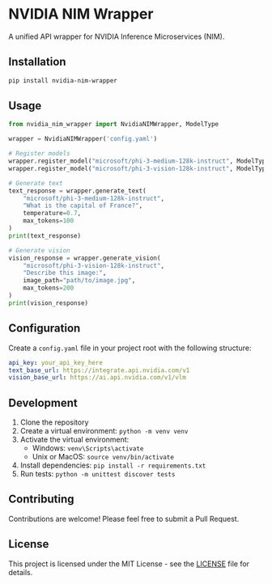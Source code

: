 # NVIDIA NIM Wrapper

A unified API wrapper for NVIDIA Inference Microservices (NIM).

## Installation

```bash
pip install nvidia-nim-wrapper
```

## Usage

```python
from nvidia_nim_wrapper import NvidiaNIMWrapper, ModelType

wrapper = NvidiaNIMWrapper('config.yaml')

# Register models
wrapper.register_model("microsoft/phi-3-medium-128k-instruct", ModelType.TEXT)
wrapper.register_model("microsoft/phi-3-vision-128k-instruct", ModelType.VISION)

# Generate text
text_response = wrapper.generate_text(
    "microsoft/phi-3-medium-128k-instruct",
    "What is the capital of France?",
    temperature=0.7,
    max_tokens=100
)
print(text_response)

# Generate vision
vision_response = wrapper.generate_vision(
    "microsoft/phi-3-vision-128k-instruct",
    "Describe this image:",
    image_path="path/to/image.jpg",
    max_tokens=200
)
print(vision_response)
```

## Configuration

Create a `config.yaml` file in your project root with the following structure:

```yaml
api_key: your_api_key_here
text_base_url: https://integrate.api.nvidia.com/v1
vision_base_url: https://ai.api.nvidia.com/v1/vlm
```

## Development

1. Clone the repository
2. Create a virtual environment: `python -m venv venv`
3. Activate the virtual environment:
   - Windows: `venv\Scripts\activate`
   - Unix or MacOS: `source venv/bin/activate`
4. Install dependencies: `pip install -r requirements.txt`
5. Run tests: `python -m unittest discover tests`

## Contributing

Contributions are welcome! Please feel free to submit a Pull Request.

## License

This project is licensed under the MIT License - see the [LICENSE](LICENSE) file for details.
